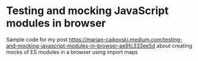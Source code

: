# Testing and mocking JavaScript modules in browser

Sample code for my post https://marian-caikovski.medium.com/testing-and-mocking-javascript-modules-in-browser-ae9fc333ee5d about creating mocks of ES modules in a browser using import maps
